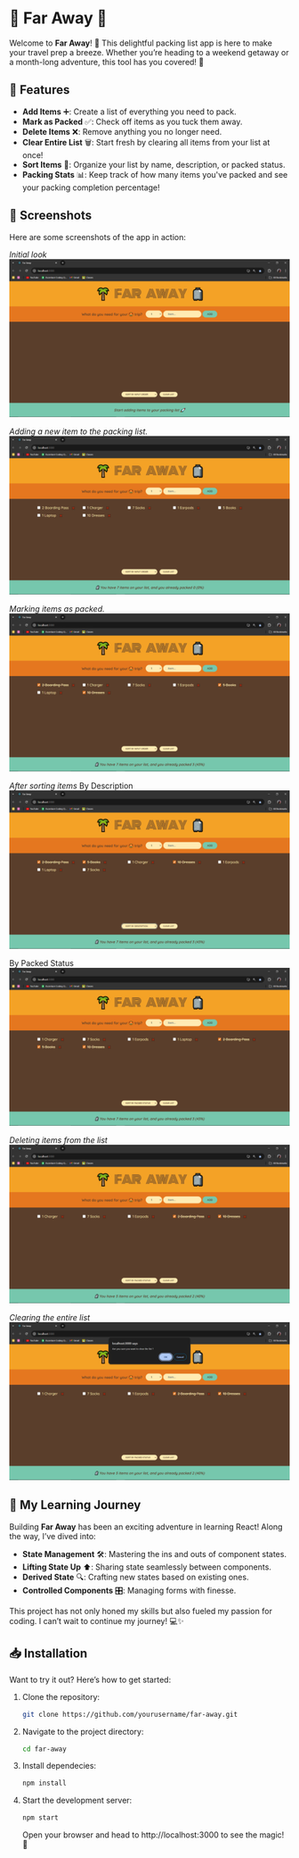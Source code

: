 # 🌴 Far Away 🧳

Welcome to **Far Away**! 🎒 This delightful packing list app is here to make your travel prep a breeze. Whether you’re heading to a weekend getaway or a month-long adventure, this tool has you covered! 🧳

## 🌟 Features

- **Add Items** ➕: Create a list of everything you need to pack.
- **Mark as Packed** ✅: Check off items as you tuck them away.
- **Delete Items** ❌: Remove anything you no longer need.
- **Clear Entire List** 🗑️: Start fresh by clearing all items from your list at once!
- **Sort Items** 🔄: Organize your list by name, description, or packed status.
- **Packing Stats** 📊: Keep track of how many items you've packed and see your packing completion percentage!

## 📸 Screenshots

Here are some screenshots of the app in action:

*Initial look*
![Initial Look](screenshots/initial.png)

*Adding a new item to the packing list.*
![Add Item](screenshots/afteradding.png)  

*Marking items as packed.*
![Packed Items](screenshots/packed.png)  

*After sorting items*
By Description
![Sort By Description](screenshots/sortbyd.png)

By Packed Status
![Sort By Packed Status](screenshots/sortbyp.png)

*Deleting items from the list*
![Delete](screenshots/delete.png)

*Clearing the entire list*
![Clear](screenshots/clear.png)

## 🚀 My Learning Journey

Building **Far Away** has been an exciting adventure in learning React! Along the way, I’ve dived into:

- **State Management** 🛠️: Mastering the ins and outs of component states.
- **Lifting State Up** ⬆️: Sharing state seamlessly between components.
- **Derived State** 🔍: Crafting new states based on existing ones.
- **Controlled Components** 🎛️: Managing forms with finesse.

This project has not only honed my skills but also fueled my passion for coding. I can’t wait to continue my journey! 💻✨

## 📥 Installation

Want to try it out? Here’s how to get started:

1. Clone the repository:
   ```bash
   git clone https://github.com/yourusername/far-away.git
   ```
2. Navigate to the project directory:
   ```bash
   cd far-away
   ```
3. Install dependecies:
   ```bash
   npm install
   ```
4. Start the development server:
   ```bash
   npm start
   ```
   Open your browser and head to http://localhost:3000 to see the magic! 🌟
   
